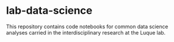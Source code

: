 # lab-data-science
This repository contains code notebooks for common data science analyses carried in the interdisciplinary research at the Luque lab.
